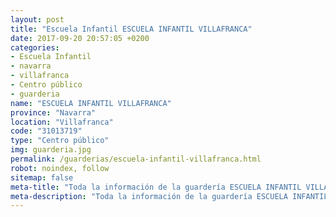 ```yaml
---
layout: post
title: "Escuela Infantil ESCUELA INFANTIL VILLAFRANCA"
date: 2017-09-20 20:57:05 +0200
categories:
- Escuela Infantil
- navarra
- villafranca
- Centro público
- guarderia
name: "ESCUELA INFANTIL VILLAFRANCA"
province: "Navarra"
location: "Villafranca"
code: "31013719"
type: "Centro público"
img: guarderia.jpg
permalink: /guarderias/escuela-infantil-villafranca.html
robot: noindex, follow
sitemap: false
meta-title: "Toda la información de la guardería ESCUELA INFANTIL VILLAFRANCA"
meta-description: "Toda la información de la guardería ESCUELA INFANTIL VILLAFRANCA"
---
```

